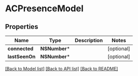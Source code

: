 # ACPresenceModel

## Properties
Name | Type | Description | Notes
------------ | ------------- | ------------- | -------------
**connected** | **NSNumber*** |  | [optional] 
**lastSeenOn** | **NSNumber*** |  | [optional] 

[[Back to Model list]](../README.md#documentation-for-models) [[Back to API list]](../README.md#documentation-for-api-endpoints) [[Back to README]](../README.md)


